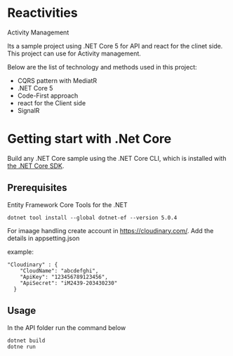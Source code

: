 # Reactivities
Activity Management

Its a sample project using .NET Core 5 for API and react for the clinet side. 
This project can use for Activity management. 

Below are the list of technology and methods used in this project:

* CQRS pattern with MediatR
* .NET Core 5
* Code-First approach
* react for the Client side
* SignalR

# Getting start with .Net Core
Build any .NET Core sample using the .NET Core CLI, which is installed with [the .NET Core SDK](https://www.microsoft.com/net/download).

## Prerequisites

Entity Framework Core Tools for the .NET

```console
dotnet tool install --global dotnet-ef --version 5.0.4
```

For imaage handling create account in https://cloudinary.com/. 
Add the details in appsetting.json 

example: 
```console
"Cloudinary" : {
    "CloudName": "abcdefghi",
    "ApiKey": "123456789123456",
    "ApiSecret": "iM2439-203430230"
  }
```

## Usage
In the API folder run the command below
```console
dotnet build
dotne run
```

